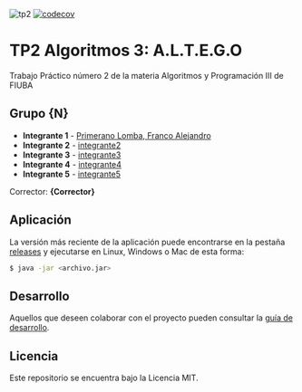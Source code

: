 ![tp2](https://github.com/szwtomas/algo3_tp2_TEG/actions/workflows/build.yml/badge.svg) [![codecov](https://codecov.io/gh/szwtomas/algo3_tp2_TEG/branch/master/graph/badge.svg)](https://codecov.io/gh/fiuba/szwtomas/algo3_tp2_TEG)

# TP2 Algoritmos 3: A.L.T.E.G.O

Trabajo Práctico número 2 de la materia Algoritmos y Programación III de FIUBA

## Grupo {N}

* **Integrante 1** - [Primerano Lomba, Franco Alejandro](https://github.com/FrancoPrime)
* **Integrante 2** - [integrante2](https://github.com/integrante2)
* **Integrante 3** - [integrante3](https://github.com/integrante3)
* **Integrante 4** - [integrante4](https://github.com/integrante4)
* **Integrante 5** - [integrante5](https://github.com/integrante5)

Corrector: **{Corrector}**

## Aplicación

La versión más reciente de la aplicación puede encontrarse en la pestaña [releases](https://github.com/szwtomas/algo3_tp2_TEG/releases/latest) y ejecutarse en Linux, Windows o Mac de esta forma:

```bash
$ java -jar <archivo.jar>
```

## Desarrollo

Aquellos que deseen colaborar con el proyecto pueden consultar la [guía de desarrollo](./docs/Desarrollo.md).

## Licencia

Este repositorio se encuentra bajo la Licencia MIT.


